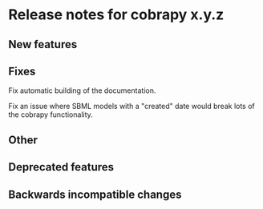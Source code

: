 # Release notes for cobrapy x.y.z

## New features

## Fixes

Fix automatic building of the documentation.

Fix an issue where SBML models with a "created" date would break lots of the cobrapy
functionality.

## Other

## Deprecated features

## Backwards incompatible changes
